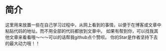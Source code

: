 # 简介
这里用来放置一些在自己学习过程中，从网上看到的事情，以便于在博客或文章中粘贴代码的地址。而不用全部的代码都放到文章中。
如果有帮到你，可以找我其他文章来看看哦～～～可以的话帮我github点个赞呗。 你的Star是作者坚持下去的最大动力哦！！
